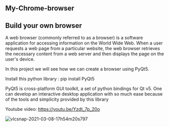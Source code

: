 ## My-Chrome-browser

## Build your own browser

A web browser (commonly referred to as a browser) is a software application for accessing information on the World Wide Web. When a user requests a web page from a particular website, the web browser retrieves the necessary content from a web server and then displays the page on the user's device.

In this project we will see how we can create a browser using PyQt5.

Install this python library : pip install PyQt5 

PyQt5 is cross-platform GUI toolkit, a set of python bindings for Qt v5. One can develop an interactive desktop application with so much ease because of the tools and simplicity provided by this library


Youtube video: https://youtu.be/Yzdt_7p_20o

![vlcsnap-2021-03-08-17h54m20s797](https://user-images.githubusercontent.com/63025671/110347190-09bffb80-8039-11eb-92a4-11f7cb6d7927.png)

